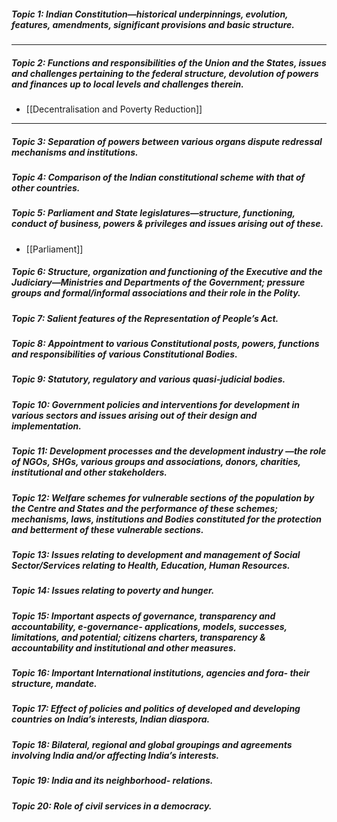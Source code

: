 ##### **Topic 1:** Indian Constitution—historical underpinnings, evolution, features, amendments, significant provisions and basic structure. 


---

##### **Topic 2:** Functions and responsibilities of the Union and the States, issues and challenges pertaining to the federal structure, devolution of powers and finances up to local levels and challenges therein.
* [[Decentralisation and Poverty Reduction]]
---
##### **Topic 3:** Separation of powers between various organs dispute redressal mechanisms and institutions.
##### **Topic 4:** Comparison of the Indian constitutional scheme with that of other countries.
##### **Topic 5:** Parliament and State legislatures—structure, functioning, conduct of business, powers & privileges and issues arising out of these.
* [[Parliament]]

##### **Topic 6:** Structure, organization and functioning of the Executive and the Judiciary—Ministries and Departments of the Government; pressure groups and formal/informal associations and their role in the Polity.
##### **Topic 7:** Salient features of the Representation of People’s Act.
##### **Topic 8:** Appointment to various Constitutional posts, powers, functions and responsibilities of various Constitutional Bodies.
##### **Topic 9:** Statutory, regulatory and various quasi-judicial bodies.
##### **Topic 10:** Government policies and interventions for development in various sectors and issues arising out of their design and implementation.
##### **Topic 11:** Development processes and the development industry —the role of NGOs, SHGs, various groups and associations, donors, charities, institutional and other stakeholders.
##### **Topic 12:** Welfare schemes for vulnerable sections of the population by the Centre and States and the performance of these schemes; mechanisms, laws, institutions and Bodies constituted for the protection and betterment of these vulnerable sections.
##### **Topic 13:** Issues relating to development and management of Social Sector/Services relating to Health, Education, Human Resources.
##### **Topic 14:** Issues relating to poverty and hunger.
##### **Topic 15:** Important aspects of governance, transparency and accountability, e-governance- applications, models, successes, limitations, and potential; citizens charters, transparency & accountability and institutional and other measures.
##### **Topic 16:** Important International institutions, agencies and fora- their structure, mandate.
##### **Topic 17:** Effect of policies and politics of developed and developing countries on India’s interests, Indian diaspora.
##### **Topic 18:** Bilateral, regional and global groupings and agreements involving India and/or affecting India’s interests.
##### **Topic 19:** India and its neighborhood- relations.
##### **Topic 20:** Role of civil services in a democracy.
<!--ID: 1606032063885-->